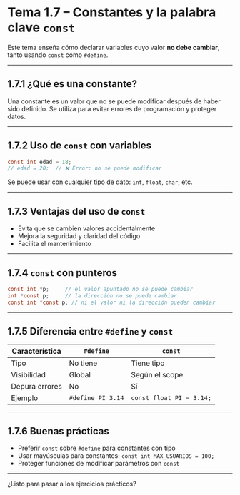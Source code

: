 # Tema 1.7 – Constantes y la palabra clave `const`

Este tema enseña cómo declarar variables cuyo valor **no debe cambiar**, tanto usando `const` como `#define`.

---

## 1.7.1 ¿Qué es una constante?
Una constante es un valor que no se puede modificar después de haber sido definido. Se utiliza para evitar errores de programación y proteger datos.

---

## 1.7.2 Uso de `const` con variables

```c
const int edad = 18;
// edad = 20;  // ❌ Error: no se puede modificar
```

Se puede usar con cualquier tipo de dato: `int`, `float`, `char`, etc.

---

## 1.7.3 Ventajas del uso de `const`
- Evita que se cambien valores accidentalmente
- Mejora la seguridad y claridad del código
- Facilita el mantenimiento

---

## 1.7.4 `const` con punteros

```c
const int *p;     // el valor apuntado no se puede cambiar
int *const p;     // la dirección no se puede cambiar
const int *const p; // ni el valor ni la dirección pueden cambiar
```

---

## 1.7.5 Diferencia entre `#define` y `const`

| Característica | `#define`            | `const`         |
|----------------|----------------------|-----------------|
| Tipo           | No tiene             | Tiene tipo      |
| Visibilidad    | Global               | Según el scope  |
| Depura errores | No                   | Sí              |
| Ejemplo        | `#define PI 3.14`    | `const float PI = 3.14;` |

---

## 1.7.6 Buenas prácticas
- Preferir `const` sobre `#define` para constantes con tipo
- Usar mayúsculas para constantes: `const int MAX_USUARIOS = 100;`
- Proteger funciones de modificar parámetros con `const`

---

¿Listo para pasar a los ejercicios prácticos?

